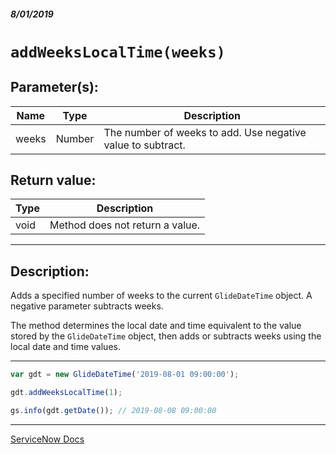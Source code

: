 ##### 8/01/2019
# `addWeeksLocalTime(weeks)`

## Parameter(s):
| Name | Type | Description |
|---|---|---|
| weeks | Number | The number of weeks to add.  Use negative value to subtract. |

## Return value:
| Type | Description |
|---|---|
| void | Method does not return a value. |

---

## Description:
Adds a specified number of weeks to the current `GlideDateTime` object.  A negative parameter subtracts weeks.

The method determines the local date and time equivalent to the value stored by the `GlideDateTime` object, then adds or subtracts weeks using the local date and time values.

---

```js
var gdt = new GlideDateTime('2019-08-01 09:00:00');

gdt.addWeeksLocalTime(1);

gs.info(gdt.getDate()); // 2019-08-08 09:00:00
```

---

[ServiceNow Docs](https://developer.servicenow.com/app.do#!/api_doc?v=madrid&id=r_ScopedGlideDateTimeAddWeeksLocalTime_Number)